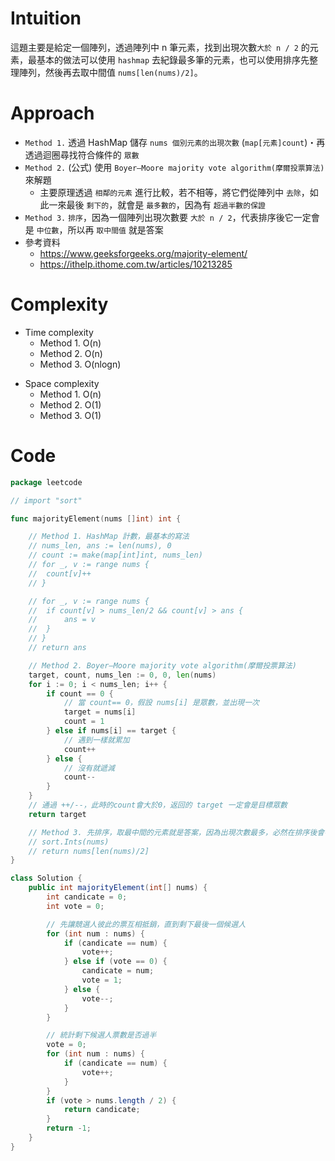 # Intuition
這題主要是給定一個陣列，透過陣列中 n 筆元素，找到出現次數`大於 n / 2` 的元素，最基本的做法可以使用 `hashmap` 去紀錄最多筆的元素，也可以使用排序先整理陣列，然後再去取中間值 `nums[len(nums)/2]`。

<!-- Describe your first thoughts on how to solve this problem. -->

# Approach
- `Method 1.` 透過 HashMap 儲存 `nums 個別元素的出現次數` (`map[元素]count`)・再透過迴圈尋找符合條件的 `眾數`
- `Method 2.` (公式) 使用 `Boyer–Moore majority vote algorithm(摩爾投票算法)` 來解題
    - 主要原理透過 `相鄰的元素` 進行比較，若不相等，將它們從陣列中 `去除`，如此一來最後 `剩下的`，就會是 `最多數的`，因為有 `超過半數的保證`
- `Method 3.` `排序`，因為一個陣列出現次數要 `大於 n / 2`，代表排序後它一定會是 `中位數`，所以再 `取中間值` 就是答案
- 參考資料
    - https://www.geeksforgeeks.org/majority-element/
    - https://ithelp.ithome.com.tw/articles/10213285
<!-- Describe your approach to solving the problem. -->

# Complexity
- Time complexity
    - Method 1. O(n)
    - Method 2. O(n)
    - Method 3. O(nlogn)
<!-- Add your time complexity here, e.g. $$O(n)$$ -->

- Space complexity 
    - Method 1. O(n)
    - Method 2. O(1)
    - Method 3. O(1)
<!-- Add your space complexity here, e.g. $$O(n)$$ -->

# Code
```go
package leetcode

// import "sort"

func majorityElement(nums []int) int {

	// Method 1. HashMap 計數，最基本的寫法
	// nums_len, ans := len(nums), 0
	// count := make(map[int]int, nums_len)
	// for _, v := range nums {
	// 	count[v]++
	// }

	// for _, v := range nums {
	// 	if count[v] > nums_len/2 && count[v] > ans {
	// 		ans = v
	// 	}
	// }
	// return ans

	// Method 2. Boyer–Moore majority vote algorithm(摩爾投票算法)
	target, count, nums_len := 0, 0, len(nums)
	for i := 0; i < nums_len; i++ {
		if count == 0 {
			// 當 count== 0，假設 nums[i] 是眾數，並出現一次
			target = nums[i]
			count = 1
		} else if nums[i] == target {
			// 遇到一樣就累加
			count++
		} else {
			// 沒有就遞減
			count--
		}
	}
	// 通過 ++/--，此時的count會大於0，返回的 target 一定會是目標眾數
	return target

	// Method 3. 先排序，取最中間的元素就是答案，因為出現次數最多，必然在排序後會在中間
	// sort.Ints(nums)
	// return nums[len(nums)/2]
}
```

```java
class Solution {
    public int majorityElement(int[] nums) {
        int candicate = 0;
        int vote = 0;

        // 先讓競選人彼此的票互相抵銷，直到剩下最後一個候選人
        for (int num : nums) {
            if (candicate == num) {
                vote++;
            } else if (vote == 0) {
                candicate = num;
                vote = 1;
            } else {
                vote--;
            }
        }

        // 統計剩下候選人票數是否過半
        vote = 0;
        for (int num : nums) {
            if (candicate == num) {
                vote++;
            }
        }
        if (vote > nums.length / 2) {
            return candicate;
        }
        return -1;
    }
}
```
